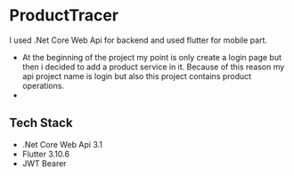 # ProductTracer
I used .Net Core Web Api for backend and used flutter for mobile part.

- At the beginning of the project my point is only create a login page but then i decided to add a product service in it. Because of this reason my api project name is login but also this project contains product operations.
- 
## Tech Stack
- .Net Core Web Api 3.1
- Flutter 3.10.6
- JWT Bearer
